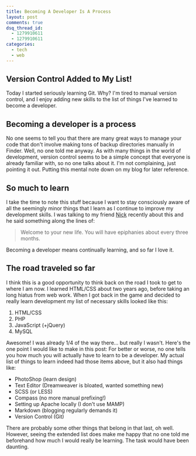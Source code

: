 ```yaml
---
title: Becoming A Developer Is A Process
layout: post
comments: true
dsq_thread_id:
  - 1279910611
  - 1279910611
categories:
  - tech
  - web
---
```


## Version Control Added to My List!

Today I started seriously learning Git. Why? I'm tired to manual version control, and I enjoy adding new skills to the list of things I've learned to become a developer.

## Becoming a developer is a process

No one seems to tell you that there are many great ways to manage your code that don't involve making tons of backup directories manually in Finder. Well, no one told me anyway. As with many things in the world of development, version control seems to be a simple concept that everyone is already familiar with, so no one talks about it. I'm not complaining, just pointing it out. Putting this mental note down on my blog for later reference.

## So much to learn

I take the time to note this stuff because I want to stay consciously aware of all the seemingly minor things that I learn as I continue to improve my development skills. I was talking to my friend [Nick][1] recently about this and he said something along the lines of:

> Welcome to your new life. You will have epiphanies about every three months.

Becoming a developer means continually learning, and so far I love it.

<!--more-->

## The road traveled so far

I think this is a good opportunity to think back on the road I took to get to where I am now. I learned HTML/CSS about two years ago, before taking an long hiatus from web work. When I got back in the game and decided to really learn development my list of necessary skills looked like this:

1. HTML/CSS
2. PHP
3. JavaScript (+jQuery)
4. MySQL

Awesome! I was already 1/4 of the way there&#8230; but really I wasn't. Here's the one point I would like to make in this post: For better or worse, no one tells you how much you will actually have to learn to be a developer. My actual list of things to learn indeed had those items above, but it also had things like:

* PhotoShop (learn design)
* Text Editor (Dreamweaver is bloated, wanted something new)
* SCSS (or LESS)
* Compass (no more manual prefixing!)
* Setting up Apache locally (I don't use MAMP)
* Markdown (blogging regularly demands it)
* Version Control (Git)

There are probably some other things that belong in that last, oh well. However, seeing the extended list does make me happy that no one told me beforehand how much I would really be learning. The task would have been daunting.

[1]: http://nickbudden.com/
